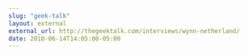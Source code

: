 ```yaml
---
slug: "geek-talk"
layout: external
external_url: http://thegeektalk.com/interviews/wynn-netherland/
date: 2010-06-14T14:05:00-05:00
---
```

